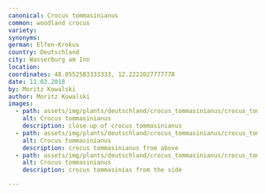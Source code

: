```yaml
---
canonical: Crocus tommasinianus
common: woodland crocus
variety: 
synonyms: 
german: Elfen-Krokus
country: Deutschland
city: Wasserburg am Inn
location: 
coordinates: 48.0552583333333, 12.2222027777778
date: 11.03.2018
by: Moritz Kowalski
author: Moritz Kowalski
images: 
  - path: assets/img/plants/deutschland/crocus_tommasinianus/crocus_tommasinianus_1.jpg
    alt: Crocus tommasinianus
    description: close-up of crocus tommasinianus
  - path: assets/img/plants/deutschland/crocus_tommasinianus/crocus_tommasinianus_2.jpg
    alt: Crocus tommasinianus
    description: crocus tommasinianus from above
  - path: assets/img/plants/deutschland/crocus_tommasinianus/crocus_tommasinianus_3.jpg
    alt: Crocus tommasinianus
    description: crocus tommasinias from the side

---
```

